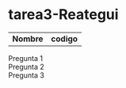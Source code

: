 # tarea3-Reategui

<table>
  <tr>
  <td><strong> Nombre </strong></td>
  <td><strong> codigo </strong></td>
  </tr>
</table>  
Pregunta 1 <br>
Pregunta 2 <br>
Pregunta 3 <br>
